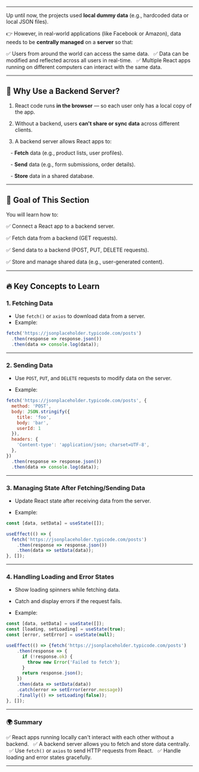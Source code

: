 
---


Up until now, the projects used **local dummy data** (e.g., hardcoded data or local JSON files).  

👉 However, in real-world applications (like Facebook or Amazon), data needs to be **centrally managed** on a **server** so that:  

✅ Users from around the world can access the same data.  
✅ Data can be modified and reflected across all users in real-time.  
✅ Multiple React apps running on different computers can interact with the same data.  

---

## 🚀 **Why Use a Backend Server?**

1. React code runs **in the browser** — so each user only has a local copy of the app.

2. Without a backend, users **can't share or sync data** across different clients.  

3. A backend server allows React apps to:  

   - **Fetch** data (e.g., product lists, user profiles).  

   - **Send** data (e.g., form submissions, order details).  

   - **Store** data in a shared database.  

---

  
## 📡 **Goal of This Section**

You will learn how to:

✅ Connect a React app to a backend server.  

✅ Fetch data from a backend (GET requests).  

✅ Send data to a backend (POST, PUT, DELETE requests).  

✅ Store and manage shared data (e.g., user-generated content).  

---
## 🔥 **Key Concepts to Learn**

### 1. **Fetching Data**  

- Use `fetch()` or `axios` to download data from a server.  
- Example:

```jsx
fetch('https://jsonplaceholder.typicode.com/posts')
  .then(response => response.json())
  .then(data => console.log(data));
```

---  
### 2. **Sending Data**  

- Use `POST`, `PUT`, and `DELETE` requests to modify data on the server.  

- Example:

```jsx
fetch('https://jsonplaceholder.typicode.com/posts', {
  method: 'POST',
  body: JSON.stringify({
    title: 'foo',
    body: 'bar',
    userId: 1
  }),
  headers: {
    'Content-type': 'application/json; charset=UTF-8',
  },
})
  .then(response => response.json())
  .then(data => console.log(data));
```

  
---

### 3. **Managing State After Fetching/Sending Data**  

- Update React state after receiving data from the server.  

- Example:

```jsx
const [data, setData] = useState([]);

useEffect(() => {
  fetch('https://jsonplaceholder.typicode.com/posts')
    .then(response => response.json())
    .then(data => setData(data));
}, []);
```


---

### 4. **Handling Loading and Error States**  

- Show loading spinners while fetching data.  

- Catch and display errors if the request fails.  

- Example:

```jsx
const [data, setData] = useState([]);
const [loading, setLoading] = useState(true);
const [error, setError] = useState(null);

useEffect(() => {fetch('https://jsonplaceholder.typicode.com/posts')
    .then(response => {
      if (!response.ok) {
        throw new Error('Failed to fetch');
      }
      return response.json();
    })
    .then(data => setData(data))
    .catch(error => setError(error.message))
    .finally(() => setLoading(false));
}, []);
```

---

### 🌍 **Summary**

✅ React apps running locally can't interact with each other without a backend.  
✅ A backend server allows you to fetch and store data centrally.  
✅ Use `fetch()` or `axios` to send HTTP requests from React.  
✅ Handle loading and error states gracefully.  

  

---

  
